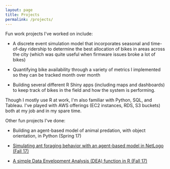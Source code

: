 ```yaml
---
layout: page
title: Projects
permalink: /projects/
---
```



Fun work projects I've worked on include: 
* A discrete event simulation model that incorporates seasonal and time-of-day ridership to determine the best allocation of bikes in areas across the city (which was quite useful when firmware issues broke a lot of bikes)

* Quantifying bike availability through a variety of metrics I implemented so they can be tracked month over month

* Building several different R Shiny apps (including maps and dashboards) to keep track of bikes in the field and how the system is performing. 

Though I mostly use R at work, I'm also familiar with Python, SQL, and Tableau. I've played with AWS offerings (EC2 instances, RDS, S3 buckets) both at my job and in my spare time. 

Other fun projects I've done:

* Building an agent-based model of animal predation, with object orientation, in Python (Spring 17)

* <a href= "https://github.com/konradmiz/Agent-Based-Modeling-Ants" target='_blank'>Simulating ant foraging behavior with an agent-based model in NetLogo (Fall 17)</a>

* <a href= "https://pdxscholar.library.pdx.edu/etm_studentprojects/1174/" target='_blank'>A simple Data Envelopment Analysis (DEA) function in R (Fall 17)</a>
